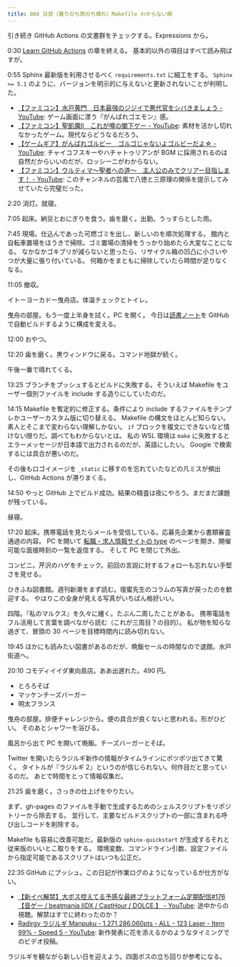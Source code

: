 ```yaml
---
title: 866 日目（曇りのち雨のち晴れ）Makefile わからない病
---
```


引き続き GitHub Actions の文書群をチェックする。Expressions から。

0:30 [Learn GitHub Actions](https://docs.github.com/en/actions/learn-github-actions) の章を終える。
基本的以外の項目はすべて読み飛ばすが。

0:55 Sphinx 最新版を利用させるべく `requirements.txt` に細工をする。
`Sphinx >= 5.1` のように、バージョンを明示的に与えないと更新されないことが判明した。

* [【ファミコン】水戸黄門　日本最強のジジイで悪代官をシバきましょう - YouTube](https://www.youtube.com/watch?v=UYIExkXNZTg):
  ゲーム画面に漂う『がんばれゴエモン』感。
* [【ファミコン】聖飢魔Ⅱ　これが噂の閣下ゲー - YouTube](https://www.youtube.com/watch?v=ILzHLyYd_V4):
  素材を活かし切れなかったゲーム。現代ならどうなるだろう。
* [【ゲームギア】がんばれゴルビー　ゴルゴじゃないよゴルビーだよ☆ - YouTube](https://www.youtube.com/watch?v=Z5up8k-ERho):
  チャイコフスキーやハチャトゥリアンが BGM に採用されるのは自然だからいいのだが、ロッシーニがわからない。
* [【ファミコン】ウルティマ～聖者への道～　主人公のみでクリアー目指します！ - YouTube](https://www.youtube.com/watch?v=TMBKHmuCtmo):
  このチャンネルの芸風で八徳と三原理の関係を提示してみせていたら完璧だった。

2:20 消灯。就寝。

7:05 起床。納豆とおにぎりを食う。歯を磨く。出勤。うっすらとした雨。

7:45 現場。仕込んであった可燃ゴミを出し、新しいのを順次処理する。
館内と自転車置場をほうきで掃除。ゴミ置場の清掃をうっかり始めたら大変なことになる。
なかなかゴキブリが減らないと思ったら、リサイクル箱の凹凸に小さいやつが大量に張り付いている。
何箱かをまともに掃除していたら時間が足りなくなる。

11:05 撤収。

イトーヨーカドー曳舟店。体温チェックとトイレ。

曳舟の部屋。もう一度上半身を拭く。PC を開く。
今日は[読書ノート][note]を GitHub で自動ビルドするように構成を変える。

12:00 おやつ。

12:20 歯を磨く。黒ウィンドウに戻る。コマンド地獄が続く。

午後一番で晴れてくる。

13:25 ブランチをプッシュするとビルドに失敗する。そういえば
Makefile をユーザー個別ファイルを include する造りにしていたのだ。

14:15 Makefile を暫定的に修正する。条件により include するファイルをテンプレかユーザーカスタム版に切り替える。
Makefile の構文をほとんど知らない。素人とそこまで変わらない理解しかない。
`if` ブロックを複文にできないなど情けない限りだ。調べてもわからないとは。
私の WSL 環境は `make` に失敗するとエラーメッセージが日本語で出力されるのだが、英語にしたい。
Google で検索するには具合が悪いのだ。

その後もロゴイメージを `_static` に移すのを忘れていたなどの凡ミスが頻出し、GitHub Actions が滞りまくる。

14:50 やっと GitHub 上でビルド成功。結果の精査は夜にやろう。まだまだ課題が残っている。

昼寝。

17:20 起床。携帯電話を見たらメールを受信している。応募先企業から書類審査通過の内容。
PC を開いて [転職・求人情報サイトの type](https://type.jp/) のページを開き、開催可能な面接時刻の一覧を返信する。
そして PC を閉じて外出。

コンビニ。芹沢のハゲをチェック。前回の言説に対するフォローも忘れない手堅さを見せる。

ひきふね図書館。週刊新潮をまず読む。壇蜜先生のコラムの写真が戻ったのを歓迎する。
やはりこの全身が見える写真がいちばん格好いい。

四階。『私のマルクス』を久々に繙く。たぶん二周したことがある。
携帯電話をフル活用して言葉を調べながら読む（これが三周目？の目的）。
私が物を知らな過ぎて、冒頭の 30 ページを目標時間内に読み切れない。

19:45 ほかにも読みたい図書があるのだが、晩飯セールの時間なので退館。水戸街道へ。

20:10 コモディイイダ東向島店。ああ出遅れた。490 円。

* とろろそば
* マッケンチーズバーガー
* 明太フランス

曳舟の部屋。排便チャレンジから。便の具合が良くないと思われる。形がひどい。
そのあとシャワーを浴びる。

風呂から出て PC を開いて晩飯。チーズバーガーとそば。

Twitter を開いたらラジルギ新作の情報がタイムラインにポツポツ出てきて驚く。
タイトルが『ラジルギ 2』というのが信じられない。何作目だと思っているのだ。
あとで時間をとって情報収集だ。

21:25 歯を磨く。さっきの仕上げをやりたい。

まず、gh-pages のファイルを手動で生成するためのシェルスクリプトをリポジトリーから除去する。
並行して、主要なビルドスクリプトの一部に含まれる呼び出しコードを削除する。

Makefile も容易に改善可能だ。最新版の `sphinx-quickstart` が生成するそれと従来版のいいとこ取りをする。
環境変数、コマンドライン引数、設定ファイルから指定可能であるスクリプトはいつも公正だ。

22:35 GitHub にプッシュ。この日記が作業ログのようになっているが仕方がない。

* [【新イベ解禁】大ボス控えてる予感な最終プラットフォーム定期配信&#x23;176【音ゲー / beatmania IIDX / CastHour / DOLCE.】 - YouTube](https://www.youtube.com/watch?v=_-yBs3sLTPU):
  途中からの視聴。解禁はすでに終わったのか？
* [Radirgy ラジルギ Manpuku - 1.271.286.060pts - ALL - 123 Laser - Item 99% - Speed 5 - YouTube](https://www.youtube.com/watch?v=34RgtOaPUpg):
  新作発表に花を添えるかのようなタイミングでのビデオ投稿。

ラジルギを観ながら新しい日を迎えよう。四面ボスの立ち回りが参考になる。

[note]: https://showa-yojyo.github.io/notebook/
